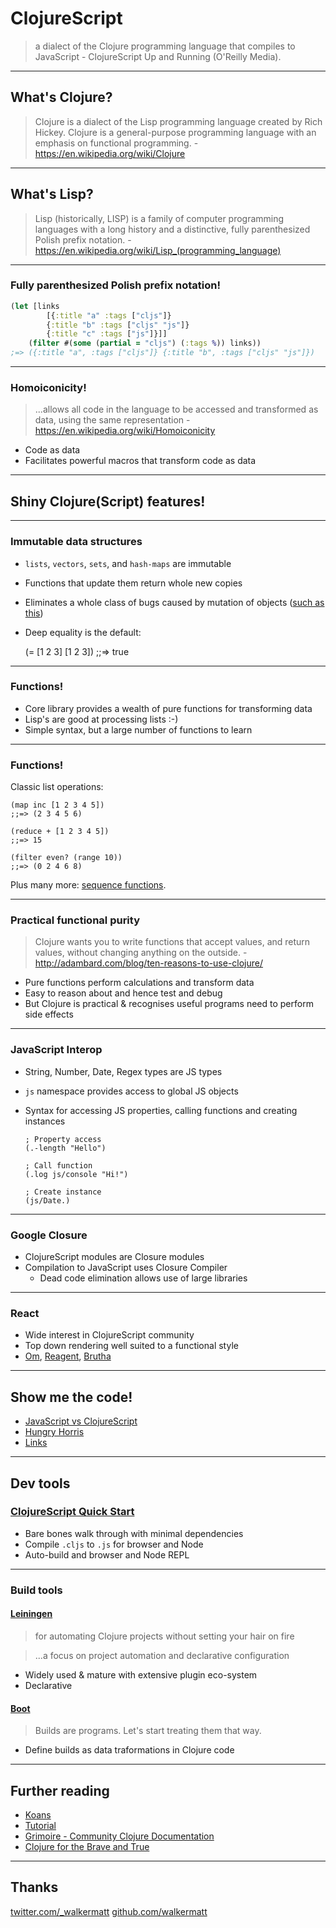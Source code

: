 # ClojureScript

> a dialect of the Clojure programming language that compiles to JavaScript - ClojureScript Up and Running (O'Reilly Media).

----

## What's Clojure?

> Clojure is a dialect of the Lisp programming language created by Rich Hickey. Clojure is a general-purpose programming language with an emphasis on functional programming. - https://en.wikipedia.org/wiki/Clojure

----

## What's Lisp?

> Lisp (historically, LISP) is a family of computer programming languages with a long history and a distinctive, fully parenthesized Polish prefix notation. - https://en.wikipedia.org/wiki/Lisp_(programming_language)

----

### Fully parenthesized Polish prefix notation!

```clojure
(let [links
        [{:title "a" :tags ["cljs"]}
        {:title "b" :tags ["cljs" "js"]}
        {:title "c" :tags ["js"]}]]
    (filter #(some (partial = "cljs") (:tags %)) links))
;=> ({:title "a", :tags ["cljs"]} {:title "b", :tags ["cljs" "js"]})
```

----

### Homoiconicity!

> ...allows all code in the language to be accessed and transformed as data, using the same representation - https://en.wikipedia.org/wiki/Homoiconicity

* Code as data
* Facilitates powerful macros that transform code as data

----

## Shiny Clojure(Script) features!

----

### Immutable data structures

* `lists`, `vectors`, `sets`, and `hash-maps` are immutable
* Functions that update them return whole new copies
* Eliminates a whole class of bugs caused by mutation of objects ([such as this](http://ol3-dev.narkive.com/21W2d242/possible-to-mutate-view-s-center))
* Deep equality is the default:

    (= [1 2 3] [1 2 3])
    ;;=> true

----

### Functions!

* Core library provides a wealth of pure functions for transforming data
* Lisp's are good at processing lists :-)
* Simple syntax, but a large number of functions to learn

----

### Functions!

Classic list operations:

    (map inc [1 2 3 4 5])
    ;;=> (2 3 4 5 6)

    (reduce + [1 2 3 4 5])
    ;;=> 15

    (filter even? (range 10))
    ;;=> (0 2 4 6 8)

Plus many more: [sequence functions](http://clojure.org/sequences).

----

### Practical functional purity

> Clojure wants you to write functions that accept values, and return values, without changing anything on the outside. - http://adambard.com/blog/ten-reasons-to-use-clojure/

* Pure functions perform calculations and transform data
* Easy to reason about and hence test and debug
* But Clojure is practical & recognises useful programs need to perform side effects

----

### JavaScript Interop

* String, Number, Date, Regex types are JS types
* `js` namespace provides access to global JS objects
* Syntax for accessing JS properties, calling functions and creating instances

    ```ClojureScript
    ; Property access
    (.-length "Hello")

    ; Call function
    (.log js/console "Hi!")

    ; Create instance
    (js/Date.)
    ```

----

### Google Closure

* ClojureScript modules are Closure modules
* Compilation to JavaScript uses Closure Compiler
    * Dead code elimination allows use of large libraries

----

### React

* Wide interest in ClojureScript community
* Top down rendering well suited to a functional style
* [Om](https://github.com/omcljs/om), [Reagent](http://reagent-project.github.io/), [Brutha](https://github.com/weavejester/brutha)

----

## Show me the code!

* [JavaScript vs ClojureScript](http://himera.herokuapp.com/synonym.html)
* [Hungry Horris](https://github.com/walkermatt/hungry-horris/)
* [Links](https://github.com/walkermatt/links/)

----

## Dev tools

### [ClojureScript Quick Start](https://github.com/clojure/clojurescript/wiki/Quick-Start)

* Bare bones walk through with minimal dependencies
* Compile `.cljs` to `.js` for browser and Node
* Auto-build and browser and Node REPL

----

### Build tools

#### [Leiningen](http://leiningen.org/)

> for automating Clojure projects without setting your hair on fire

> ...a focus on project automation and declarative configuration

* Widely used & mature with extensive plugin eco-system
* Declarative

#### [Boot](http://boot-clj.com/)

> Builds are programs. Let's start treating them that way.

* Define builds as data traformations in Clojure code

----

## Further reading

* [Koans](http://clojurescriptkoans.com/)
* [Tutorial](https://www.niwi.nz/cljs-workshop/)
* [Grimoire - Community Clojure Documentation](http://conj.io/)
* [Clojure for the Brave and True](http://www.braveclojure.com/)

----

## Thanks

[twitter.com/_walkermatt](https://twitter.com/_walkermatt)
[github.com/walkermatt](https://github.com/walkermatt)

